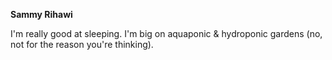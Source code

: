 <strong> Sammy Rihawi </strong>

I'm really good at sleeping. I'm big on aquaponic & hydroponic gardens (no, not for the reason you're thinking).